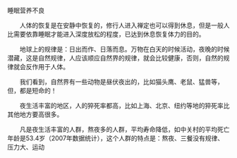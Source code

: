 睡眠营养不良

　　人体的恢复是在安静中恢复的，修行人进入禅定也可以得到休息，但是一般人比需要依靠睡眠才能进入深度放松的程度，已达到休息恢复体力的目的。

　　地球上的规律是：日出而作、日落而息。万物在白天的时候活动，夜晚的时候潜藏，这是自然规律，人应该顺应自然界的规律，就会比较健康，否则，自然的规律就会反作用于人体。

　　我们看到，自然界有一些动物是昼伏夜出的，比如猫头鹰、老鼠、猛兽等，但，都是短命的！

　　夜生活丰富的地区，人的猝死率都高，比如上海、北京、纽约等地的猝死率比其他地方要高很多。

　　凡是夜生活丰富的人群，熬夜多的人群，平均寿命降低，如中关村的平均死亡年龄是53.4岁（2007年数据统计），这个人群的特点是：熬夜、三餐没有规律、压力大、运动
